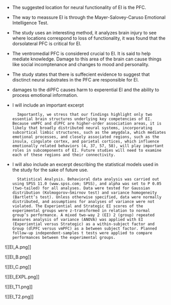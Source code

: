 - The suggested location for neural functionality of EI is the PFC. 

- The way to meassure EI is through the Mayer-Salovey-Caruso Emotional Intelligence Test.

- The study uses an interesting method, it analyzes brain injury to see where locations correspond to loss of functionality, it was found that the dorsolateral PFC is critical for EI. 

- The ventromedial PFC is considered crucial to EI. It is said to help mediate knowledge. Damage to this area of the brain can cause things like social incomptenance and changes to mood and personality. 

- The study states that there is suffecient evidence to suggest that disctinct neural substrates in the PFC are responsible for EI. 

- damages to the diPFC causes harm to experential EI and the ability to process emotional information. 

- I will include an important excerpt 

		Importantly, we stress that our findings highlight only two essential brain structures underlying key competencies of EI. Because vmPFC and dlPFC are higher-order association areas, it is likely that broadly distributed neural systems, incorporating subcortical limbic structures, such as the amygdala, which mediates emotional processes, and closely associated regions, such as the insula, cingulate cortex, and parietal cortices, which influence emotionally related behaviors (4, 37, 57, 58), will play important roles in subcomponents of EI. Future studies will need to examine each of these regions and their connectivity.

- I will also include an excerpt describing the statistical models used in the study for the sake of future use. 

		Statistical Analysis. Behavioral data analysis was carried out using SPSS 11.0 (www.spss.com; SPSS), and alpha was set to P 0.05 (two-tailed) for all analyses. Data were tested for Gaussian distribution (Kolmogorov–Smirnov test) and variance homogeneity (Bartlett’s test). Unless otherwise specified, data were normally distributed, and assumptions for analyses of variance were not violated. The Experiential and Strategic EI scores of the experimental groups were z-transformed in relation to normal group’s performance. A mixed two-way 2 (EI) 2 (group) repeated measures analysis of variance (ANOVA) was applied with EI (Experiential versus Strategic) as a within-subject factor and Group (dlPFC versus vmPFC) as a between subject factor. Planned follow-up independent-samples t tests were applied to compare performances between the experimental groups.

![[EI_A.png]]

![[EI_B.png]]


![[EI_C.png]]


![[EI_EXPL.png]]

![[EI_T1.png]]

![[EI_T2.png]]